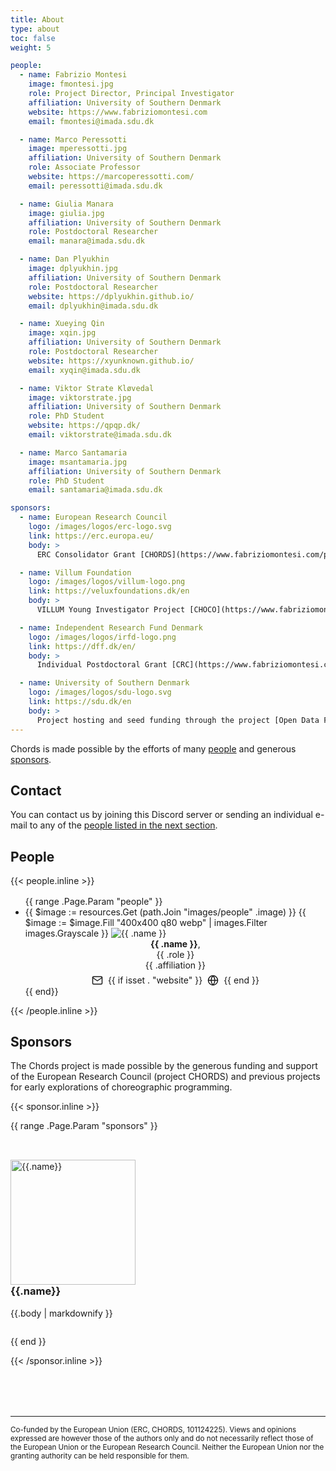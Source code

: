 ```yaml
---
title: About
type: about
toc: false
weight: 5

people:
  - name: Fabrizio Montesi
    image: fmontesi.jpg
    role: Project Director, Principal Investigator
    affiliation: University of Southern Denmark
    website: https://www.fabriziomontesi.com
    email: fmontesi@imada.sdu.dk

  - name: Marco Peressotti
    image: mperessotti.jpg
    affiliation: University of Southern Denmark
    role: Associate Professor
    website: https://marcoperessotti.com/
    email: peressotti@imada.sdu.dk

  - name: Giulia Manara
    image: giulia.jpg
    affiliation: University of Southern Denmark
    role: Postdoctoral Researcher
    email: manara@imada.sdu.dk

  - name: Dan Plyukhin
    image: dplyukhin.jpg
    affiliation: University of Southern Denmark
    role: Postdoctoral Researcher
    website: https://dplyukhin.github.io/
    email: dplyukhin@imada.sdu.dk

  - name: Xueying Qin
    image: xqin.jpg
    affiliation: University of Southern Denmark
    role: Postdoctoral Researcher
    website: https://xyunknown.github.io/
    email: xyqin@imada.sdu.dk

  - name: Viktor Strate Kløvedal
    image: viktorstrate.jpg
    affiliation: University of Southern Denmark
    role: PhD Student
    website: https://qpqp.dk/
    email: viktorstrate@imada.sdu.dk

  - name: Marco Santamaria
    image: msantamaria.jpg
    affiliation: University of Southern Denmark
    role: PhD Student
    email: santamaria@imada.sdu.dk

sponsors:
  - name: European Research Council
    logo: /images/logos/erc-logo.svg
    link: https://erc.europa.eu/
    body: >
      ERC Consolidator Grant [CHORDS](https://www.fabriziomontesi.com/projects/chords/) (2024--2029).

  - name: Villum Foundation
    logo: /images/logos/villum-logo.png
    link: https://veluxfoundations.dk/en
    body: >
      VILLUM Young Investigator Project [CHOCO](https://www.fabriziomontesi.com/projects/choco/) (2020--2025) and VILLUM Synergy Initiation Project [X-IDF](https://www.sdu.dk/en/forskning/forskningsenheder/samf/digitaldemocracycentre/researchprojects/x-idf) (2023--2025).

  - name: Independent Research Fund Denmark
    logo: /images/logos/irfd-logo.png
    link: https://dff.dk/en/
    body: >
      Individual Postdoctoral Grant [CRC](https://www.fabriziomontesi.com/projects/) (2014--2017).

  - name: University of Southern Denmark
    logo: /images/logos/sdu-logo.svg
    link: https://sdu.dk/en
    body: >
      Project hosting and seed funding through the project [Open Data Framework](https://www.fabriziomontesi.com/projects/) (2017--2019).
---
```


Chords is made possible by the efforts of many [people](#people) and generous [sponsors](#sponsors).

## Contact

You can contact us by joining this Discord server or sending an individual e-mail to any of the [people listed in the next section](#people).

<!--more-->

## People

{{< people.inline >}}

<ul class="hx-grid hx-gap-4" style="grid-template-columns: repeat(4, minmax(0, 1fr)); margin: 1rem 0 0;">
    {{ range .Page.Param "people" }}
    <li class="hx-block">
        {{ $image := resources.Get (path.Join "images/people" .image) }}
        {{ $image := $image.Fill "400x400 q80 webp" | images.Filter images.Grayscale }}
        <img src="{{ $image.RelPermalink }}" width="{{ math.Div $image.Width 2 }}" height="{{ math.Div $image.Height 2 }}" loading="lazy" alt="{{ .name }}">
        <div style="text-align: center;">
          <div><b>{{ .name }}</b>,</div>
          <div>{{ .role }}</div>
          <div>{{ .affiliation }}</div>
          <div style="display: flex; gap: 0.5rem; justify-content: center; margin-top: 0.4rem;">
            <a href="mailto:{{.email}}" title="Email">
              <svg xmlns="http://www.w3.org/2000/svg" width="18" height="18" viewBox="0 0 24 24" fill="none" stroke="currentColor" stroke-width="2" stroke-linecap="round" stroke-linejoin="round" class="feather feather-mail"><path d="M4 4h16c1.1 0 2 .9 2 2v12c0 1.1-.9 2-2 2H4c-1.1 0-2-.9-2-2V6c0-1.1.9-2 2-2z"></path><polyline points="22,6 12,13 2,6"></polyline></svg>
            </a>
            {{ if isset . "website" }}
            <a href="{{ .website }}" title="Website">
              <svg xmlns="http://www.w3.org/2000/svg" width="18" height="18" viewBox="0 0 24 24" fill="none" stroke="currentColor" stroke-width="2" stroke-linecap="round" stroke-linejoin="round" class="feather feather-globe"><circle cx="12" cy="12" r="10"></circle><line x1="2" y1="12" x2="22" y2="12"></line><path d="M12 2a15.3 15.3 0 0 1 4 10 15.3 15.3 0 0 1-4 10 15.3 15.3 0 0 1-4-10 15.3 15.3 0 0 1 4-10z"></path></svg>
            </a>
            {{ end }}
          </div>
        </div>
    </li>
    {{ end}}
</ul>

{{< /people.inline >}}

## Sponsors

The Chords project is made possible by the generous funding and support of the European Research Council (project CHORDS) and previous projects for early explorations of choreographic programming.

{{< sponsor.inline >}}

{{ range .Page.Param "sponsors" }}

<div style="display: inline-flex; flex-wrap: wrap; gap: 0 4rem; align-items: center; margin-top: 2rem;">
  <img src="{{.logo}}" alt="{{.name}}" width="200" height="200" loading="lazy" />
  <div style="flex: 1 1 300px;">
    <h3 style="margin-top: 0;">{{.name}}</h3>
    <p style="margin-top: 0.5rem;">{{.body | markdownify }}</p>
  </div>
</div>

{{ end }}

{{< /sponsor.inline >}}

<hr style="margin-top: 5rem;" />

<small>
Co-funded by the European Union (ERC, CHORDS, 101124225).
Views and opinions expressed are however those of the authors only
and do not necessarily reflect those of the European Union or the European Research Council.
Neither the European Union nor the granting authority can be held responsible for them.
</small>
